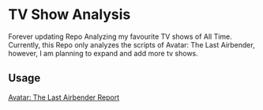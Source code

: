 # TV Show Analysis

Forever updating Repo Analyzing my favourite TV shows of All Time. Currently, this Repo only analyzes the scripts of Avatar: The Last Airbender, however, I am planning to expand and add more tv shows.

## Usage
[Avatar: The Last Airbender Report](/Avatar%20The%20Last%20Airbender%20Analysis.ipynb)
